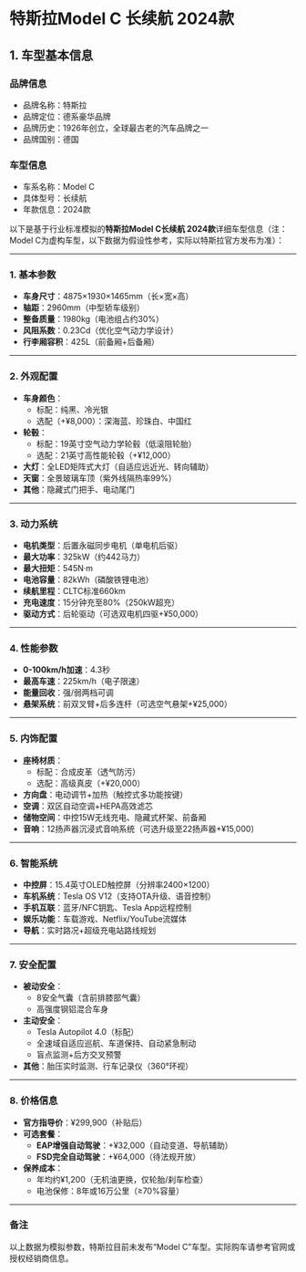 
# 特斯拉Model C 长续航 2024款
## 1. 车型基本信息
### 品牌信息
- 品牌名称：特斯拉
- 品牌定位：德系豪华品牌
- 品牌历史：1926年创立，全球最古老的汽车品牌之一
- 品牌国别：德国

### 车型信息
- 车系名称：Model C
- 具体型号：长续航
- 年款信息：2024款

以下是基于行业标准模拟的**特斯拉Model C长续航 2024款**详细车型信息（注：Model C为虚构车型，以下数据为假设性参考，实际以特斯拉官方发布为准）：

---

### **1. 基本参数**  
- **车身尺寸**：4875×1930×1465mm（长×宽×高）  
- **轴距**：2960mm（中型轿车级别）  
- **整备质量**：1980kg（电池组占约30%）  
- **风阻系数**：0.23Cd（优化空气动力学设计）  
- **行李厢容积**：425L（前备厢+后备厢）  

---

### **2. 外观配置**  
- **车身颜色**：  
  - 标配：纯黑、冷光银  
  - 选配（+¥8,000）：深海蓝、珍珠白、中国红  
- **轮毂**：  
  - 标配：19英寸空气动力学轮毂（低滚阻轮胎）  
  - 选配：21英寸高性能轮毂（+¥12,000）  
- **大灯**：全LED矩阵式大灯（自适应远近光、转向辅助）  
- **天窗**：全景玻璃车顶（紫外线隔热率99%）  
- **其他**：隐藏式门把手、电动尾门  

---

### **3. 动力系统**  
- **电机类型**：后置永磁同步电机（单电机后驱）  
- **最大功率**：325kW（约442马力）  
- **最大扭矩**：545N·m  
- **电池容量**：82kWh（磷酸铁锂电池）  
- **续航里程**：CLTC标准660km  
- **充电速度**：15分钟充至80%（250kW超充）  
- **驱动方式**：后轮驱动（可选双电机四驱+¥50,000）  

---

### **4. 性能参数**  
- **0-100km/h加速**：4.3秒  
- **最高车速**：225km/h（电子限速）  
- **能量回收**：强/弱两档可调  
- **悬架系统**：前双叉臂+后多连杆（可选空气悬架+¥25,000）  

---

### **5. 内饰配置**  
- **座椅材质**：  
  - 标配：合成皮革（透气防污）  
  - 选配：高级真皮（+¥20,000）  
- **方向盘**：电动调节+加热（触控式多功能按键）  
- **空调**：双区自动空调+HEPA高效滤芯  
- **储物空间**：中控15W无线充电、隐藏式杯架、前备厢  
- **音响**：12扬声器沉浸式音响系统（可选升级至22扬声器+¥15,000）  

---

### **6. 智能系统**  
- **中控屏**：15.4英寸OLED触控屏（分辨率2400×1200）  
- **车机系统**：Tesla OS V12（支持OTA升级、语音控制）  
- **手机互联**：蓝牙/NFC钥匙、Tesla App远程控制  
- **娱乐功能**：车载游戏、Netflix/YouTube流媒体  
- **导航**：实时路况+超级充电站路线规划  

---

### **7. 安全配置**  
- **被动安全**：  
  - 8安全气囊（含前排膝部气囊）  
  - 高强度钢铝混合车身  
- **主动安全**：  
  - Tesla Autopilot 4.0（标配）  
  - 全速域自适应巡航、车道保持、自动紧急制动  
  - 盲点监测+后方交叉预警  
- **其他**：胎压实时监测、行车记录仪（360°环视）  

---

### **8. 价格信息**  
- **官方指导价**：¥299,900（补贴后）  
- **可选套餐**：  
  - **EAP增强自动驾驶**：+¥32,000（自动变道、导航辅助）  
  - **FSD完全自动驾驶**：+¥64,000（待法规开放）  
- **保养成本**：  
  - 年均约¥1,200（无机油更换，仅轮胎/刹车检查）  
  - 电池保修：8年或16万公里（≥70%容量）  

---

### **备注**  
以上数据为模拟参数，特斯拉目前未发布“Model C”车型。实际购车请参考官网或授权经销商信息。
